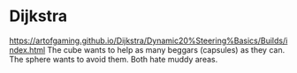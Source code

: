 # Dijkstra
 
https://artofgaming.github.io/Dijkstra/Dynamic20%Steering%Basics/Builds/index.html
The cube wants to help as many beggars (capsules) as they can. The sphere wants to avoid them. Both hate muddy areas.
